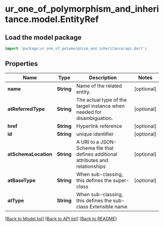 # ur_one_of_polymorphism_and_inheritance.model.EntityRef

## Load the model package
```dart
import 'package:ur_one_of_polymorphism_and_inheritance/api.dart';
```

## Properties
Name | Type | Description | Notes
------------ | ------------- | ------------- | -------------
**name** | **String** | Name of the related entity. | [optional] 
**atReferredType** | **String** | The actual type of the target instance when needed for disambiguation. | [optional] 
**href** | **String** | Hyperlink reference | [optional] 
**id** | **String** | unique identifier | [optional] 
**atSchemaLocation** | **String** | A URI to a JSON-Schema file that defines additional attributes and relationships | [optional] 
**atBaseType** | **String** | When sub-classing, this defines the super-class | [optional] 
**atType** | **String** | When sub-classing, this defines the sub-class Extensible name | 

[[Back to Model list]](../README.md#documentation-for-models) [[Back to API list]](../README.md#documentation-for-api-endpoints) [[Back to README]](../README.md)


